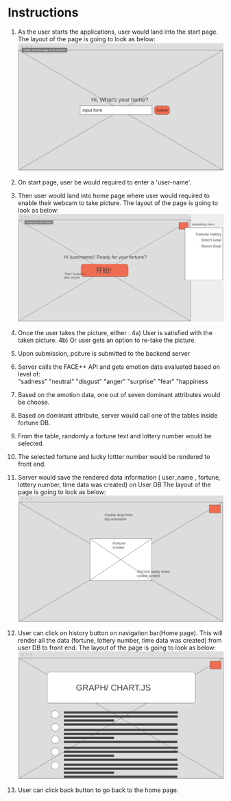 # Instructions

1) As the user starts the applications, user would land into the start page. 
  The layout of the page is going to look as below:
  ![alt text](https://github.com/team-nullapi/team-null-front-end/blob/beta/public/images/wireframe/UserInputPage.png)

2) On start page, user be would required to enter a 'user-name'.

3) Then user would land into home page where user would required to enable their webcam to take picture. The layout of the page is going to look as below: 
![alt text](https://github.com/team-nullapi/team-null-front-end/blob/beta/public/images/wireframe/StartPage.png)

4) Once the user takes the picture, either :
  4a) User is satisfied with the taken picture.
  4b) Or user gets an option to re-take the picture.
5) Upon submission, pciture is submitted to the backend server
6) Server calls the FACE++ API and gets emotion data evaluated based on level of:  
  "sadness"
  "neutral"
  "disgust"
  "anger"
  "surprise"
  "fear"
  "happiness
7) Based on the emotion data, one out of seven dominant attributes would be choose. 
8) Based on dominant attribute, server would call one of the tables inside fortune DB.
9) From the table, randomly a fortune text and lottery number would be selected.
10) The selected fortune and lucky lottter number would be rendered to front end. 
11) Server would save the rendered data information ( user_name , fortune, lottery number, time data was created) on User DB
The layout of the page is going to look as below:
![alt text](https://github.com/team-nullapi/team-null-front-end/blob/beta/public/images/wireframe/CookieShow.png)
12) User can click on history button on navigation bar(Home page). This will render all the data (fortune, lottery number, time data was created) from user DB to front end. 
The layout of the page is going to look as below:
![alt text](https://github.com/team-nullapi/team-null-front-end/blob/beta/public/images/wireframe/UserDataPage.png)
13) User can click back button to go back to the home page. 



